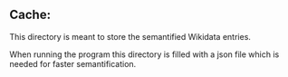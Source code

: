 ## Cache:

This directory is meant to store the semantified Wikidata entries.

When running the program this directory is filled with a json file which is needed for faster semantification.